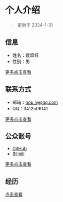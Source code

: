 # 个人介绍

> 更新于 2024-1-31

## 信息

- 姓名：侯霖钰
- 性别：男

[更多点击查看](./profile.md)

## 联系方式

- 邮箱：hou.ly@qq.com
- QQ：3412506141

[更多点击查看](./contact.md)

## 公众账号

- [GitHub](https://github.com/AnistonH)
- [Bilibili](https://space.bilibili.com/527117890)

[更多点击查看](./account.md)

## 经历

[点击查看](./experience.md)
